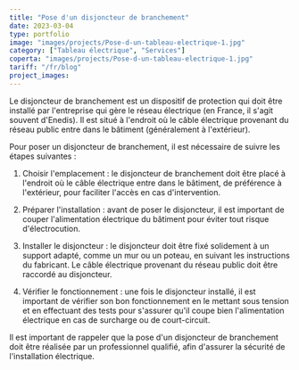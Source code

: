 ```yaml
---
title: "Pose d'un disjoncteur de branchement"
date: 2023-03-04
type: portfolio
image: "images/projects/Pose-d-un-tableau-electrique-1.jpg"
category: ["Tableau électrique", "Services"]
coperta: "images/projects/Pose-d-un-tableau-electrique-1.jpg"
tariff: "/fr/blog"
project_images: 
---
```


Le disjoncteur de branchement est un dispositif de protection qui doit être installé par l'entreprise qui gère le réseau électrique (en France, il s'agit souvent d'Enedis). Il est situé à l'endroit où le câble électrique provenant du réseau public entre dans le bâtiment (généralement à l'extérieur).

Pour poser un disjoncteur de branchement, il est nécessaire de suivre les étapes suivantes :

1. Choisir l'emplacement : le disjoncteur de branchement doit être placé à l'endroit où le câble électrique entre dans le bâtiment, de préférence à l'extérieur, pour faciliter l'accès en cas d'intervention.

2. Préparer l'installation : avant de poser le disjoncteur, il est important de couper l'alimentation électrique du bâtiment pour éviter tout risque d'électrocution.

3. Installer le disjoncteur : le disjoncteur doit être fixé solidement à un support adapté, comme un mur ou un poteau, en suivant les instructions du fabricant. Le câble électrique provenant du réseau public doit être raccordé au disjoncteur.

4. Vérifier le fonctionnement : une fois le disjoncteur installé, il est important de vérifier son bon fonctionnement en le mettant sous tension et en effectuant des tests pour s'assurer qu'il coupe bien l'alimentation électrique en cas de surcharge ou de court-circuit.

Il est important de rappeler que la pose d'un disjoncteur de branchement doit être réalisée par un professionnel qualifié, afin d'assurer la sécurité de l'installation électrique.